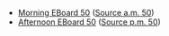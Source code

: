 * [Morning EBoard 50](../eboards.am/eboard.50.html)
  ([Source a.m. 50](../eboards.am/eboard.50.md))
* [Afternoon EBoard 50](../eboards.pm/eboard.50.html)
  ([Source p.m. 50](../eboards.pm/eboard.50.md))
